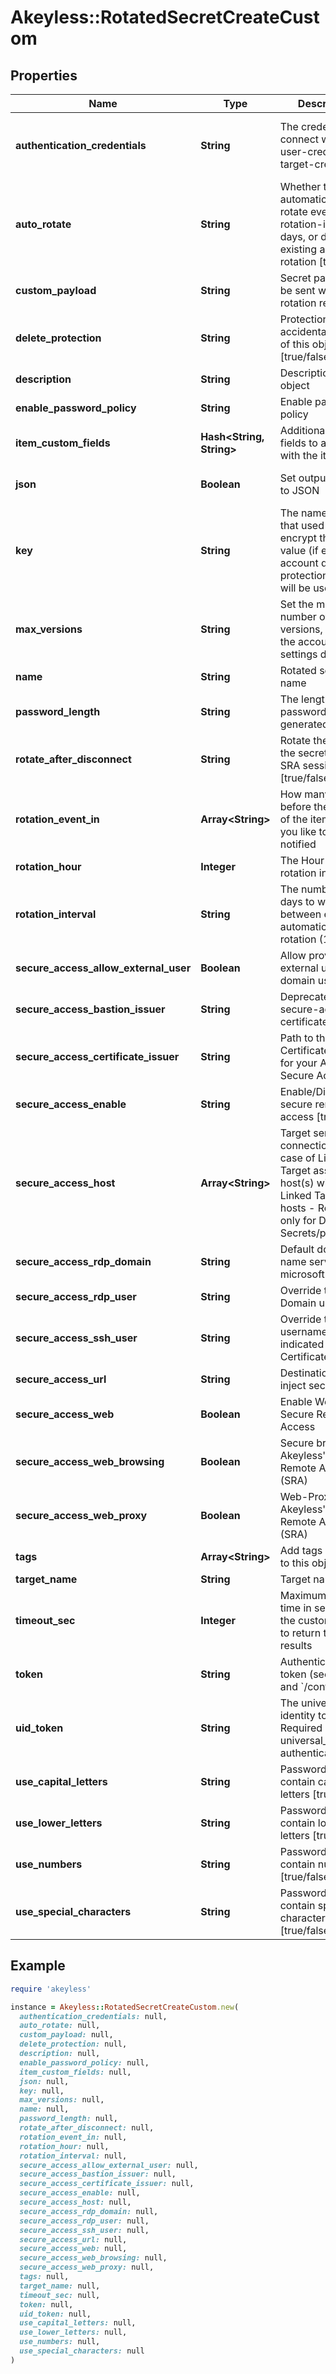 # Akeyless::RotatedSecretCreateCustom

## Properties

| Name | Type | Description | Notes |
| ---- | ---- | ----------- | ----- |
| **authentication_credentials** | **String** | The credentials to connect with use-user-creds/use-target-creds | [optional][default to &#39;use-user-creds&#39;] |
| **auto_rotate** | **String** | Whether to automatically rotate every --rotation-interval days, or disable existing automatic rotation [true/false] | [optional] |
| **custom_payload** | **String** | Secret payload to be sent with rotation request | [optional] |
| **delete_protection** | **String** | Protection from accidental deletion of this object [true/false] | [optional] |
| **description** | **String** | Description of the object | [optional] |
| **enable_password_policy** | **String** | Enable password policy | [optional] |
| **item_custom_fields** | **Hash&lt;String, String&gt;** | Additional custom fields to associate with the item | [optional] |
| **json** | **Boolean** | Set output format to JSON | [optional][default to false] |
| **key** | **String** | The name of a key that used to encrypt the secret value (if empty, the account default protectionKey key will be used) | [optional] |
| **max_versions** | **String** | Set the maximum number of versions, limited by the account settings defaults. | [optional] |
| **name** | **String** | Rotated secret name |  |
| **password_length** | **String** | The length of the password to be generated | [optional] |
| **rotate_after_disconnect** | **String** | Rotate the value of the secret after SRA session ends [true/false] | [optional][default to &#39;false&#39;] |
| **rotation_event_in** | **Array&lt;String&gt;** | How many days before the rotation of the item would you like to be notified | [optional] |
| **rotation_hour** | **Integer** | The Hour of the rotation in UTC | [optional] |
| **rotation_interval** | **String** | The number of days to wait between every automatic key rotation (1-365) | [optional] |
| **secure_access_allow_external_user** | **Boolean** | Allow providing external user for a domain users | [optional][default to false] |
| **secure_access_bastion_issuer** | **String** | Deprecated. use secure-access-certificate-issuer | [optional] |
| **secure_access_certificate_issuer** | **String** | Path to the SSH Certificate Issuer for your Akeyless Secure Access | [optional] |
| **secure_access_enable** | **String** | Enable/Disable secure remote access [true/false] | [optional] |
| **secure_access_host** | **Array&lt;String&gt;** | Target servers for connections (In case of Linked Target association, host(s) will inherit Linked Target hosts - Relevant only for Dynamic Secrets/producers) | [optional] |
| **secure_access_rdp_domain** | **String** | Default domain name server. i.e. microsoft.com | [optional] |
| **secure_access_rdp_user** | **String** | Override the RDP Domain username | [optional] |
| **secure_access_ssh_user** | **String** | Override the SSH username as indicated in SSH Certificate Issuer | [optional] |
| **secure_access_url** | **String** | Destination URL to inject secrets | [optional] |
| **secure_access_web** | **Boolean** | Enable Web Secure Remote Access | [optional][default to false] |
| **secure_access_web_browsing** | **Boolean** | Secure browser via Akeyless&#39;s Secure Remote Access (SRA) | [optional][default to false] |
| **secure_access_web_proxy** | **Boolean** | Web-Proxy via Akeyless&#39;s Secure Remote Access (SRA) | [optional][default to false] |
| **tags** | **Array&lt;String&gt;** | Add tags attached to this object | [optional] |
| **target_name** | **String** | Target name |  |
| **timeout_sec** | **Integer** | Maximum allowed time in seconds for the custom rotator to return the results | [optional][default to 40] |
| **token** | **String** | Authentication token (see &#x60;/auth&#x60; and &#x60;/configure&#x60;) | [optional] |
| **uid_token** | **String** | The universal identity token, Required only for universal_identity authentication | [optional] |
| **use_capital_letters** | **String** | Password must contain capital letters [true/false] | [optional] |
| **use_lower_letters** | **String** | Password must contain lower case letters [true/false] | [optional] |
| **use_numbers** | **String** | Password must contain numbers [true/false] | [optional] |
| **use_special_characters** | **String** | Password must contain special characters [true/false] | [optional] |

## Example

```ruby
require 'akeyless'

instance = Akeyless::RotatedSecretCreateCustom.new(
  authentication_credentials: null,
  auto_rotate: null,
  custom_payload: null,
  delete_protection: null,
  description: null,
  enable_password_policy: null,
  item_custom_fields: null,
  json: null,
  key: null,
  max_versions: null,
  name: null,
  password_length: null,
  rotate_after_disconnect: null,
  rotation_event_in: null,
  rotation_hour: null,
  rotation_interval: null,
  secure_access_allow_external_user: null,
  secure_access_bastion_issuer: null,
  secure_access_certificate_issuer: null,
  secure_access_enable: null,
  secure_access_host: null,
  secure_access_rdp_domain: null,
  secure_access_rdp_user: null,
  secure_access_ssh_user: null,
  secure_access_url: null,
  secure_access_web: null,
  secure_access_web_browsing: null,
  secure_access_web_proxy: null,
  tags: null,
  target_name: null,
  timeout_sec: null,
  token: null,
  uid_token: null,
  use_capital_letters: null,
  use_lower_letters: null,
  use_numbers: null,
  use_special_characters: null
)
```

